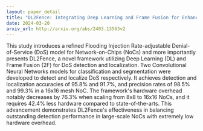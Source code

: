 ```yaml
---
layout: paper_detail
title: "DL2Fence: Integrating Deep Learning and Frame Fusion for Enhanced Detection and Localization of Refined Denial-of-Service in Large-Scale NoCs"
date: 2024-03-20
arxiv_url: http://arxiv.org/abs/2403.13563v2
---
```


This study introduces a refined Flooding Injection Rate-adjustable Denial-of-Service (DoS) model for Network-on-Chips (NoCs) and more importantly presents DL2Fence, a novel framework utilizing Deep Learning (DL) and Frame Fusion (2F) for DoS detection and localization. Two Convolutional Neural Networks models for classification and segmentation were developed to detect and localize DoS respectively. It achieves detection and localization accuracies of 95.8% and 91.7%, and precision rates of 98.5% and 99.3% in a 16x16 mesh NoC. The framework's hardware overhead notably decreases by 76.3% when scaling from 8x8 to 16x16 NoCs, and it requires 42.4% less hardware compared to state-of-the-arts. This advancement demonstrates DL2Fence's effectiveness in balancing outstanding detection performance in large-scale NoCs with extremely low hardware overhead.
